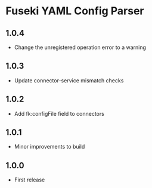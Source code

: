 # Fuseki YAML Config Parser
## 1.0.4
- Change the unregistered operation error to a warning

## 1.0.3
- Update connector-service mismatch checks

## 1.0.2
- Add fk:configFile field to connectors

## 1.0.1
- Minor improvements to build

## 1.0.0
- First release